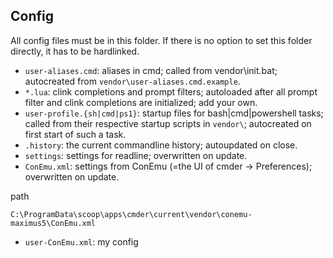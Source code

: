 ## Config

All config files must be in this folder. If there is no option to set this folder 
directly, it has to be hardlinked.

* `user-aliases.cmd`: aliases in cmd; called from vendor\init.bat; autocreated from
  `vendor\user-aliases.cmd.example`.
* `*.lua`: clink completions and prompt filters; autoloaded after all
  prompt filter and clink completions are initialized; add your own.
* `user-profile.{sh|cmd|ps1}`: startup files for bash|cmd|powershell tasks; called from their
  respective startup scripts in `vendor\`; autocreated on first start of such a task.
* `.history`: the current commandline history; autoupdated on close.
* `settings`: settings for readline; overwritten on update.
* `ConEmu.xml`: settings from ConEmu (=the UI of cmder -> Preferences); overwritten on update.

path
```
C:\ProgramData\scoop\apps\cmder\current\vendor\conemu-maximus5\ConEmu.xml
```

* `user-ConEmu.xml`: my config